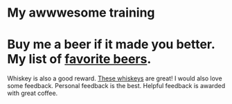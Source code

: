 # My awwwesome training
Buy me a beer if it made you better.
My list of [favorite beers](beers.md).
=======
Whiskey is also a good reward.
[These whiskeys](whiskeys.md) are great!
I would also love some feedback.
Personal feedback is the best.
Helpful feedback is awarded with great coffee.
